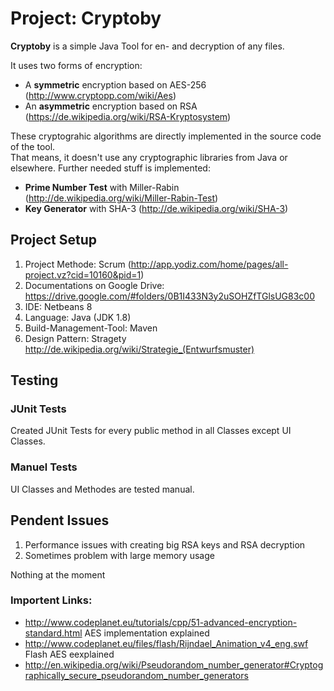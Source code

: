 Project: Cryptoby
========

__Cryptoby__ is a simple Java Tool for en- and decryption of any files.

It uses two forms of encryption:  
* A __symmetric__ encryption based on AES-256 (http://www.cryptopp.com/wiki/Aes)
* An __asymmetric__ encryption based on RSA (https://de.wikipedia.org/wiki/RSA-Kryptosystem)

These cryptograhic algorithms are directly implemented in the source code of the tool.  
That means, it doesn't use any cryptographic libraries from Java or elsewhere. Further needed stuff is implemented:

* __Prime Number Test__ with Miller-Rabin (http://de.wikipedia.org/wiki/Miller-Rabin-Test)
* __Key Generator__ with SHA-3 (http://de.wikipedia.org/wiki/SHA-3)

## Project Setup

1. Project Methode: Scrum (http://app.yodiz.com/home/pages/all-project.vz?cid=10160&pid=1)
2. Documentations on Google Drive: https://drive.google.com/#folders/0B1I433N3y2uSOHZfTGlsUG83c00
2. IDE: Netbeans 8
3. Language: Java (JDK 1.8)
4. Build-Management-Tool: Maven
5. Design Pattern: Stragety http://de.wikipedia.org/wiki/Strategie_(Entwurfsmuster)

## Testing

### JUnit Tests

Created JUnit Tests for every public method in all Classes except UI Classes.

### Manuel Tests

UI Classes and Methodes are tested manual.

## Pendent Issues

1. Performance issues with creating big RSA keys and RSA decryption
2. Sometimes problem with large memory usage

Nothing at the moment

### Importent Links:
* http://www.codeplanet.eu/tutorials/cpp/51-advanced-encryption-standard.html AES implementation explained
* http://www.codeplanet.eu/files/flash/Rijndael_Animation_v4_eng.swf Flash AES eexplained
* http://en.wikipedia.org/wiki/Pseudorandom_number_generator#Cryptographically_secure_pseudorandom_number_generators
